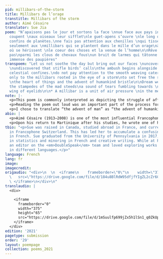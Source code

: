 ```yaml
---
pid: millibars-of-the-storm
title: Millibars de l’orage
transtitle: Millibars of the storm
author: Aimé Césaire
translator: Sue Jia
poem: "N’apaisons pas le jour et sortons la face \nnue face aux pays inconnus qui
  coupent \naux oiseaux leur sifflet\nle guet-apens s’ouvre \nle long d’un bruit de
  confins de planètes.\nne fais pas attention aux chenilles \nqui tissent souple mais
  seulement aux \nmillibars qui se plantent dans le mille d’un orage\nà délivrer l’espace
  où se hérissent \nle coeur des choses et la venue de l’homme\n\nRêve n’apaisons
  pas\nparmi les clous de chevaux fous\nun bruit de larmes qui tâtonne vers \nl’aile
  immense des paupières"
transpoem: "Let us not soothe the day but bring out our faces \nuncovered facing countries
  \nundiscovered that stifle birds’ calls\nthe ambush begins alongside \na noise of
  celestial confines.\ndo not pay attention to the smooth weaving caterpillars \nbut
  only to the millibars rooted in the eye of a storm\nto set free the space where
  \nthe heart of things and the advent of humankind bristle\n\nDream we do not soothe\nin
  the stampedes of the mad steeds\na sound of tears fumbling towards \nthe immense
  wing of eyelids\n\n* A millibar is a unit of air pressure \nin the metric system."
note: |-
  <p>This poem is commonly interpreted as depicting the struggle of affirming one’s identity when one faces erasure from colonial oppression. As someone who focused on building the Black consciousness, Césaire uses the violent imagery of a storm to depict the cultural violence that erases the sense of self of colonized peoples.</p>
  <p>Reading the poem out loud was an important part of the process for me. The poem does not have a rhyme scheme, but there are two phrases where Césaire uses assonance, namely “la face nue face aux pays inconnus” and “les clous de chevaux fous.” Rather than following a strict translation, I focused more on preserving the sound, rhythm, and general imagery of the original French. Instead of the literal translation “the nails of mad horses,” I translated the line as “the stampedes of the mad steeds.” My translation was “our faces uncovered facing countries undiscovered,” while the literal translation was “bare face facing unknown countries.” I changed the adjective order to preserve the rhythm. I interpreted the unknown countries to mean the colonizers, since the second half of the phrase describes how they cut off birds’ calls (symbolizing, perhaps, the colonized people’s voices). I wanted to preserve how Césaire in the original French flips the traditional roles of the colonizer and the colonized by describing colonizer countries as <i>inconnus</i> (“unknown”), an adjective typically used to describe colonized, foreign countries; thus, “undiscovered” was chosen as the English translation.</p>
  <p>I chose to translate “the advent of man” as “the advent of humankind” to make the writing more gender-neutral in the current context of our time. The Canadian Translation Bureau website states “in our time the male meaning of man outweighs any other,” and thus it seems appropriate to ensure the translation reflects the original meaning of the entire human species. </p>
abio: |
  <p>Aimé Césaire (1913–2008) is one of the most influential Francophone poets of the twentieth century and a founding figure in postcolonial Francophone literature and the cultivation of the Black consciousness. He was born and raised in Martinique (a French territory in the Caribbean) before moving to Paris for high school on a scholarship and then university. As a student in France, Césaire became deeply involved in examining Black identity in the context of French colonial oppression. Césaire founded, with other students, a journal called <em>L’Étudiant noir</em> (<em>The Black Student</em>).</p>
  <p>Upon his return to Martinique after his studies, he wrote one of his most well-known works, “Cahier d’un retour au pays natal” (“Notebook of a Return to the Native Land”). His works focus on the impact of colonization on Black and Martiniquais identity. He was an essayist and playwright in addition to being a poet. His famous essay “Discourse on Colonialism” was written in a poetic prose style. Later in life, he became a prominent left-wing politician in Martinique, occupying the positions of Mayor of Fort-de-France and President of the Regional Council of Martinique.</p>
tbio: "<p>Sue was raised in Canada, studied abroad in France, and currently works
  in Francophone Switzerland. This has led her to accumulate a confusing mix of vocabulary
  in French. Sue graduated from the University of Pennsylvania in 2017, concentrating
  in statistics and minoring in French and creative writing. While at Penn, Sue was
  an editor on the <em>DoubleSpeak</em> team and loved exploring works by authors
  in different languages.</p>"
language: French
lang: fr
image:
imagecredit:
origaudio: "<div>\n  \n  <iframe\n    frameborder=\"0\"\n    width=\"375\"\n    height=\"65\"\n
  \   src=\"https://drive.google.com/file/d/184u8BlRdW95dfjfYIgZL2cZr6G3F26Fq/preview\">\n
  \ </iframe>\n</div>\n"
translaudio: |
  <div>

    <iframe
      frameborder="0"
      width="375"
      height="65"
      src="https://drive.google.com/file/d/1mSuulfp699jZx5h1lSn1_q0ZkUpKWwT7/preview">
    </iframe>
  </div>
edition: '2021'
pagetype: submission
order: '29'
layout: poempage
collection: poems_2021
---
```

